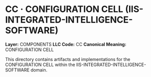 # CC · CONFIGURATION CELL (IIS-INTEGRATED-INTELLIGENCE-SOFTWARE)

**Layer:** COMPONENTS
**LLC Code:** CC
**Canonical Meaning:** CONFIGURATION CELL

This directory contains artifacts and implementations for the CONFIGURATION CELL within the IIS-INTEGRATED-INTELLIGENCE-SOFTWARE domain.
